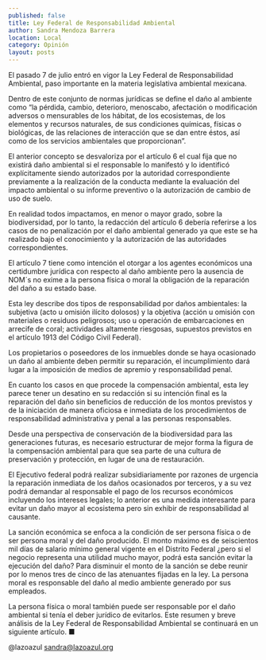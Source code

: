 ```yaml
---
published: false
title: Ley Federal de Responsabilidad Ambiental
author: Sandra Mendoza Barrera
location: Local
category: Opinión
layout: posts
---
```


El pasado 7 de julio entró en vigor la Ley Federal de Responsabilidad Ambiental,  paso importante en la materia legislativa ambiental mexicana.

Dentro de este conjunto de normas jurídicas se define el daño al ambiente como “la pérdida, cambio, deterioro, menoscabo, afectación o modificación adversos o mensurables de los hábitat, de los ecosistemas, de los elementos y recursos naturales, de sus condiciones químicas, físicas o biológicas, de las relaciones de interacción que se dan entre éstos, así como de los servicios ambientales que proporcionan”. 

El anterior concepto se desvaloriza por el artículo 6 el cual fija que no existirá daño ambiental si el responsable lo manifestó y lo identificó explícitamente siendo autorizados por la autoridad correspondiente previamente a la realización de la conducta mediante la evaluación del impacto ambiental o su informe preventivo o la autorización de cambio de uso de suelo. 

En realidad todos impactamos, en menor o mayor grado, sobre la biodiversidad, por lo tanto, la redacción del artículo 6 debería referirse a los casos de no penalización por el daño ambiental generado ya que este se ha realizado bajo el conocimiento y la autorización de las autoridades correspondientes.

El artículo 7 tiene como intención el otorgar a los agentes económicos una certidumbre jurídica con respecto al daño ambiente  pero la ausencia de NOM´s no exime a la persona física o moral la obligación de la reparación del daño a su estado base.

Esta ley describe dos tipos de responsabilidad por daños ambientales: la subjetiva (acto u omisión ilícito dolosos) y la objetiva (acción u omisión con materiales o residuos peligrosos; uso u operación de embarcaciones en arrecife de coral; actividades altamente riesgosas, supuestos previstos en el artículo 1913 del Código Civil Federal).

Los propietarios o poseedores de los inmuebles donde se haya ocasionado un daño al ambiente deben permitir su reparación, el incumplimiento dará lugar a la imposición de medios de apremio y responsabilidad penal.

En cuanto los casos en que procede la compensación ambiental, esta ley parece tener un desatino en su redacción si su intención final es la reparación del daño sin beneficios de reducción de los montos previstos y de la iniciación de manera oficiosa e inmediata de los procedimientos de responsabilidad administrativa y penal a las personas responsables.

Desde una perspectiva de conservación de la biodiversidad para las generaciones futuras, es necesario estructurar de mejor forma la figura de la compensación ambiental para que sea parte de una cultura de preservación y protección, en lugar de una de restauración.

El Ejecutivo federal podrá realizar subsidiariamente por razones de urgencia la reparación inmediata de los daños ocasionados por terceros, y a su vez podrá demandar al responsable el pago de los recursos económicos incluyendo los intereses legales; lo anterior es una medida interesante para evitar un daño mayor al ecosistema pero sin exhibir de responsabilidad al causante.

La sanción económica se enfoca a la condición de ser persona física o de ser persona moral y del daño producido. El monto máximo es de seiscientos mil días de salario mínimo general vigente en el Distrito Federal ¿pero si el negocio representa una utilidad mucho mayor, podrá esta sanción evitar la ejecución del daño?
Para disminuir el monto de la sanción se debe reunir por lo menos tres de cinco de las atenuantes fijadas en la ley.
La persona moral es responsable del daño al medio ambiente generado por sus empleados.

La persona física o moral también puede ser responsable por el daño ambiental si tenía el deber jurídico de evitarlos.
Este resumen y breve análisis de la Ley Federal de Responsabilidad Ambiental se continuará en un siguiente artículo. ■

@lazoazul    sandra@lazoazul.org
